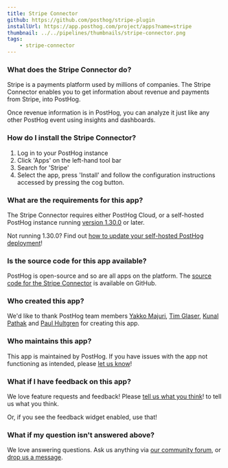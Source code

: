 ```yaml
---
title: Stripe Connector
github: https://github.com/posthog/stripe-plugin
installUrl: https://app.posthog.com/project/apps?name=stripe
thumbnail: ../../pipelines/thumbnails/stripe-connector.png
tags:
    - stripe-connector
---
```


### What does the Stripe Connector do?

Stripe is a payments platform used by millions of companies. The Stripe Connector enables you to get information about revenue and payments from Stripe, into PostHog. 

Once revenue information is in PostHog, you can analyze it just like any other PostHog event using insights and dashboards. 

### How do I install the Stripe Connector?

1. Log in to your PostHog instance
2. Click 'Apps' on the left-hand tool bar
3. Search for 'Stripe'
4. Select the app, press 'Install' and follow the configuration instructions accessed by pressing the cog button.

### What are the requirements for this app?

The Stripe Connector requires either PostHog Cloud, or a self-hosted PostHog instance running [version 1.30.0](https://posthog.com/blog/the-posthog-array-1-30-0) or later.

Not running 1.30.0? Find out [how to update your self-hosted PostHog deployment](https://posthog.com/docs/runbook/upgrading-posthog)!

### Is the source code for this app available?

PostHog is open-source and so are all apps on the platform. The [source code for the Stripe Connector](https://github.com/posthog/stripe-plugin) is available on GitHub.

### Who created this app?

We'd like to thank PostHog team members [Yakko Majuri](https://github.com/yakkomajuri), [Tim Glaser](https://github.com/timgl), [Kunal Pathak](https://github.com/kpthatsme) and [Paul Hultgren](https://github.com/pjhul) for creating this app.

### Who maintains this app?

This app is maintained by PostHog. If you have issues with the app not functioning as intended, please [let us know](http://app.posthog.com/home#supportModal)!

### What if I have feedback on this app?

We love feature requests and feedback! Please [tell us what you think](http://app.posthog.com/home#supportModal)! to tell us what you think.

Or, if you see the feedback widget enabled, use that!

### What if my question isn't answered above?

We love answering questions. Ask us anything via [our community forum](/questions), or [drop us a message](http://app.posthog.com/home#supportModal). 
